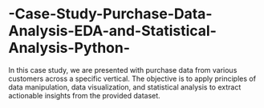 # -Case-Study-Purchase-Data-Analysis-EDA-and-Statistical-Analysis-Python-
In this case study, we are presented with purchase data from various customers across a specific vertical. The objective is to apply principles of data manipulation, data visualization, and statistical analysis to extract actionable insights from the provided dataset.
